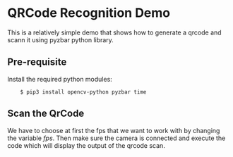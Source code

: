 # QRCode Recognition Demo
This is a relatively simple demo that shows how to generate a qrcode and scann it using pyzbar python library.

## Pre-requisite
Install the required python modules:

        $ pip3 install opencv-python pyzbar time


## Scan the QrCode
We have to choose at first the fps that we want to work with by changing the variable $fps$.
Then make sure the camera is connected and execute the code which will display the output of the qrcode scan.
